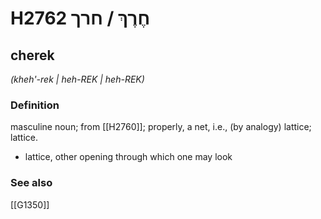 # H2762 חֶרֶךְ / חרך

## cherek

_(kheh'-rek | heh-REK | heh-REK)_

### Definition

masculine noun; from [[H2760]]; properly, a net, i.e., (by analogy) lattice; lattice.

- lattice, other opening through which one may look
### See also

[[G1350]]

